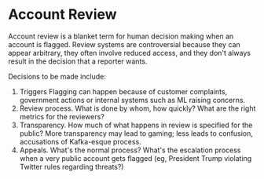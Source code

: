 # Account Review
Account review is a blanket term for human decision making when an account is flagged.  Review systems are controversial because they can appear arbitrary, they often involve reduced access, and they don't always result in the decision that a reporter wants.

Decisions to be made include:
1. Triggers Flagging can happen because of customer complaints, government actions or internal systems such as ML raising concerns.
2. Review process.  What is done by whom, how quickly?  What are the right metrics for the reviewers?
3. Transparency. How much of what happens in review is specified for the public?  More transparency may lead to gaming; less leads to confusion, accusations of Kafka-esque process.
4. Appeals. What's the normal process? What's the escalation process when a very public account gets flagged (eg, President Trump violating Twitter rules regarding threats?)
